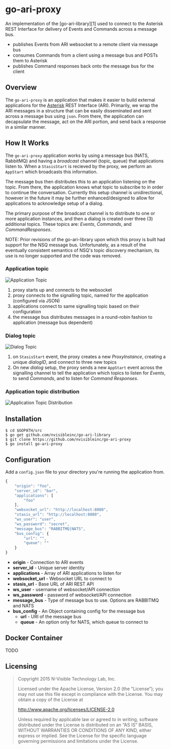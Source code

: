 go-ari-proxy
============
An implementation of the [go-ari-library][1] used to connect to the Asterisk
REST Interface for delivery of Events and Commands across a message bus.

* publishes Events from ARI websocket to a remote client via message bus
* consumes Commands from a client using a message bus and POSTs them to Asterisk
* publishes Command responses back onto the message bus for the client

## Overview
The `go-ari-proxy` is an application that makes it easier to build external applications for the [Asterisk](http://github.com/asterisk) REST Interface (ARI). Primarily, we wrap the ARI messages in a structure that can be easily disseminated and sent across a message bus using `json`. From there, the application can decapsulate the message, act on the ARI portion, and send back a response in a similar manner.

## How It Works

The `go-ari-proxy` application works by using a message bus (NATS, RabbitMQ) and having a _broadcast_ channel (topic, queue) that applications listen to. When a `StasisStart` is recieved by the proxy, we perform an `AppStart` which broadcasts this information.

The message bus then distributes this to an application listening on the topic. From there, the application knows what topic to subscribe to in order to continue the conversation. Currently this setup channel is unidirectional, however in the future it may be further enhanced/designed to allow for applications to acknowledge setup of a dialog.

The primary purpose of the broadcast channel is to distribute to one or more application instances, and then a dialog is created over three (3) additional topics. These topics are: *Events*, *Commands*, and *CommandResponses*.

NOTE:  Prior revisions of the go-ari-library upon which this proxy is built had support for the NSQ message bus.  Unfortunately, as a result of the eventually consistent semantics of NSQ's topic discovery mechanism, its use is no longer supported and the code was removed.

### Application topic
![Application Topic](docs/images/app-topic.jpg "Application Topic")

1. proxy starts up and connects to the websocket
2. proxy connects to the signalling topic, named for the application (configured via JSON)
3. applications connect to same signalling topic based on their configuration
4. the message bus distributes messages in a round-robin fashion to application (message bus dependent)

### Dialog topic
![Dialog Topic](docs/images/dialog-topics.jpg "Application Topic")

1. on `StasisStart` event, the proxy creates a new _ProxyInstance_, creating a unique _dialogID_, and connect to three new topics
2. On new _dialog_ setup, the proxy sends a new `AppStart` event across the signalling channel to tell the application which topics to listen for _Events_, to send _Commands_, and to listen for _Command Responses_.

### Application topic distribution
![Application Topic Distribution](docs/images/application-topic-distribution.jpg "Application Topic Distribution")

## Installation
```
$ cd $GOPATH/src
$ go get github.com/nvisibleinc/go-ari-library
$ git clone https://github.com/nvisibleinc/go-ari-proxy
$ go install go-ari-proxy
```

## Configuration

Add a `config.json` file to your directory you're running the application from.

```js
{
    "origin": "foo",
    "server_id": "bar",
    "applications": [
        "foo"
    ],
    "websocket_url": "http://localhost:8080",
    "stasis_url": "http://localhost:8080",
    "ws_user": "user",
    "ws_password": "secret",
    "message_bus": "RABBITMQ|NATS",
    "bus_config": {
        "url": "",
        "queue": ""
    }
}
```

* **origin** - Connection to ARI events
* **server_id** - Unique server identity
* **applications** - Array of ARI applications to listen for
* **websocket_url** - Websocket URL to connect to
* **stasis_url** - Base URL of ARI REST API
* **ws_user** - username of websocket/API connection
* **ws_password** - password of websocket/API connection
* **message_bus** - Type of message bus to use. Options are RABBITMQ and NATS
* **bus_config** - An Object containing config for the message bus
  * **url** - URI of the message bus
  * **queue** - An option only for NATS, which queue to connect to

## Docker Container
TODO

## Licensing
> Copyright 2015 N-Visible Technology Lab, Inc.
> 
> Licensed under the Apache License, Version 2.0 (the “License”); you may not
> use this file except in compliance with the License. You may obtain a copy
> of the License at
> 
> http://www.apache.org/licenses/LICENSE-2.0
> 
> Unless required by applicable law or agreed to in writing, software distributed
> under the License is distributed on an “AS IS” BASIS, WITHOUT WARRANTIES OR
> CONDITIONS OF ANY KIND, either express or implied. See the License for the
> specific language governing permissions and limitations under the License.

